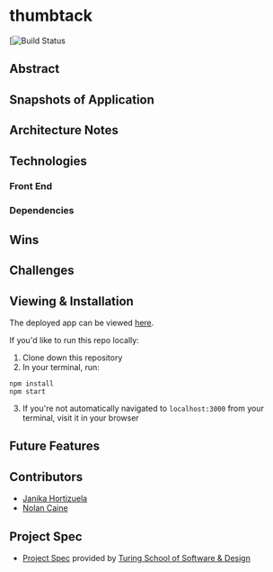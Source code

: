 # thumbtack

[![Build Status]()

## Abstract

## Snapshots of Application

## Architecture Notes

## Technologies

### Front End

### Dependencies

## Wins

## Challenges

## Viewing & Installation

The deployed app can be viewed [here]().

If you'd like to run this repo locally:

1. Clone down this repository
2. In your terminal, run:
  ```
  npm install
  npm start
  ```
3. If you're not automatically navigated to `localhost:3000` from your terminal, visit it in your browser

## Future Features

## Contributors

- [Janika Hortizuela]()
- [Nolan Caine](https://github.com/n0land0)

## Project Spec
- [Project Spec](https://mod4.turing.edu/projects/capstone/) provided by [Turing School of Software & Design](https://turing.edu/)

